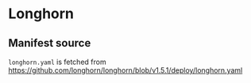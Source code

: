 # Longhorn

## Manifest source

`longhorn.yaml` is fetched from <https://github.com/longhorn/longhorn/blob/v1.5.1/deploy/longhorn.yaml>
